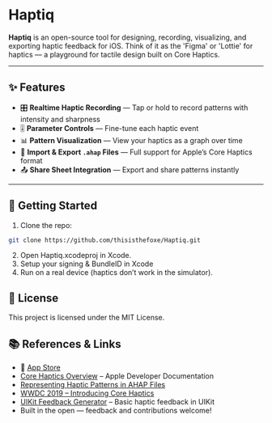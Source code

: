 # Haptiq

**Haptiq** is an open-source tool for designing, recording, visualizing, and exporting haptic feedback for iOS. Think of it as the 'Figma' or 'Lottie' for haptics — a playground for tactile design built on Core Haptics.

---

## ✨ Features

- 🎛 **Realtime Haptic Recording** — Tap or hold to record patterns with intensity and sharpness
- 🎚 **Parameter Controls** — Fine-tune each haptic event
- 📊 **Pattern Visualization** — View your haptics as a graph over time
- 🔄 **Import & Export `.ahap` Files** — Full support for Apple’s Core Haptics format
- 📤 **Share Sheet Integration** — Export and share patterns instantly

---

## 🚀 Getting Started

1. Clone the repo:
```bash
git clone https://github.com/thisisthefoxe/Haptiq.git
```
2.	Open Haptiq.xcodeproj in Xcode.
3.	Setup your signing & BundleID in Xcode
4.	Run on a real device (haptics don’t work in the simulator).

## 📄 License

This project is licensed under the MIT License.

## 📚 References & Links
- 📱 [App Store](https://apps.apple.com/us/app/haptiq/id6748824254)
- [Core Haptics Overview](https://developer.apple.com/documentation/corehaptics) – Apple Developer Documentation  
- [Representing Haptic Patterns in AHAP Files](https://developer.apple.com/documentation/corehaptics/representing-haptic-patterns-in-ahap-files)  
- [WWDC 2019 – Introducing Core Haptics](https://developer.apple.com/videos/play/wwdc2019/520)  
- [UIKit Feedback Generator](https://developer.apple.com/documentation/uikit/uifeedbackgenerator) – Basic haptic feedback in UIKit
- Built in the open — feedback and contributions welcome!
